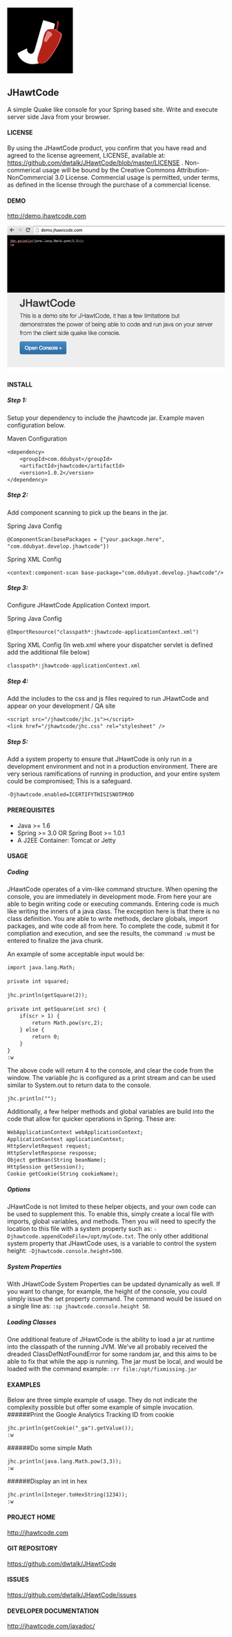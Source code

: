 ![alt text](https://raw.githubusercontent.com/dwtalk/JHawtCode/gh-pages/apple-touch-icon-152x152.png "JHawtCode - Enable Spring God Mode")

## JHawtCode

A simple Quake like console for your Spring based site. Write and execute server side Java from your browser.

#### LICENSE

By using the JHawtCode product, you confirm that you have read and agreed to the license agreement, LICENSE, available at: https://github.com/dwtalk/JHawtCode/blob/master/LICENSE . Non-commerical usage will be bound by the Creative Commons Attribution-NonCommercial 3.0 License. Commercial usage is permitted, under terms, as defined in the license through the purchase of a commercial license.

#### DEMO

http://demo.jhawtcode.com

![alt text](https://raw.githubusercontent.com/dwtalk/JHawtCode/gh-pages/browsershot.png "JHawtCode - Demo")

#### INSTALL

##### Step 1:
Setup your dependency to include the jhawtcode jar. Example maven configuration below.

Maven Configuration
```
<dependency>
	<groupId>com.ddubyat</groupId>
	<artifactId>jhawtcode</artifactId>
	<version>1.0.2</version>
</dependency>
```

##### Step 2:
Add component scanning to pick up the beans in the jar.

Spring Java Config
```
@ComponentScan(basePackages = {"your.package.here", "com.ddubyat.develop.jhawtcode"})
```

Spring XML Config
```
<context:component-scan base-package="com.ddubyat.develop.jhawtcode"/>
```

##### Step 3:
Configure JHawtCode Application Context import.

Spring Java Config
```
@ImportResource("classpath*:jhawtcode-applicationContext.xml")
```

Spring XML Config (In web.xml where your dispatcher servlet is defined add the additional file below)
```
classpath*:jhawtcode-applicationContext.xml
```

##### Step 4:
Add the includes to the css and js files required to run JHawtCode and appear on your development / QA site

```
<script src="/jhawtcode/jhc.js"></script>
<link href="/jhawtcode/jhc.css" rel="stylesheet" />
```

##### Step 5:
Add a system property to ensure that JHawtCode is only run in a development environment and not in a production environment. There are very serious ramifications of running in production, and your entire system could be compromised; This is a safeguard.

```
-Djhawtcode.enabled=ICERTIFYTHISISNOTPROD
```

#### PREREQUISITES

- Java >= 1.6
- Spring >= 3.0 OR Spring Boot >= 1.0.1
- A J2EE Container:  Tomcat or Jetty

#### USAGE

##### Coding

JHawtCode operates of a vim-like command structure. When opening the console, you are immediately in development mode. From here your are able to begin writing code or executing commands. Entering code is much like writing the inners of a java class. The exception here is that there is no class definition. You are able to write methods, declare globals, import packages, and wite code all from here. To complete the code, submit it for compliation and execution, and see the results, the command ```:w``` must be entered to finalize the java chunk.

An example of some acceptable input would be:
```
import java.lang.Math;

private int squared;

jhc.println(getSquare(2));

private int getSquare(int src) {
	if(scr > 1) {
		return Math.pow(src,2);
	} else {
		return 0;
	}
}
:w
```

The above code will return 4 to the console, and clear the code from the window. The variable jhc is configured as a print stream and can be used similar to System.out to return data to the console.

```
jhc.println("");
```

Additionally, a few helper methods and global variables are build into the code that allow for quicker operations in Spring. These are:
```
WebApplicationContext webApplicationContext;
ApplicationContext applicationContext;
HttpServletRequest request;
HttpServletResponse response;
Object getBean(String beanName);
HttpSession getSession();
Cookie getCookie(String cookieName);
```

##### Options

JHawtCode is not limited to these helper objects, and your own code can be used to supplement this. To enable this, simply create a local file with imports, global variables, and methods. Then you will need to specify the location to this file with a system property such as: ```-Djhawtcode.appendCodeFile=/opt/myCode.txt```. The only other additional system property that JHawtCode uses, is a variable to control the system height: ```-Djhawtcode.console.height=500```.

##### System Properties

With JHawtCode System Properties can be updated dynamically as well. If you want to change, for example, the height of the console, you could simply issue the set property command. The command would be issued on a single line as: ```:sp jhawtcode.console.height 50```.

##### Loading Classes

One additional feature of JHawtCode is the ability to load a jar at runtime into the classpath of the running JVM. We've all probably received the dreaded ClassDefNotFoundError for some random jar, and this aims to be able to fix that while the app is running. The jar must be local, and would be loaded with the command example: ```:rr file:/opt/fixmissing.jar```


#### EXAMPLES
Below are three simple example of usage. They do not indicate the complexity possible but offer some example of simple invocation.
######Print the Google Analytics Tracking ID from cookie

```
jhc.println(getCookie("_ga").getValue());
:w
```
######Do some simple Math
```
jhc.println(java.lang.Math.pow(3,3));
:w
```
######Display an int in hex
```
jhc.println(Integer.toHexString(1234));
:w
```

#### PROJECT HOME

http://jhawtcode.com

#### GIT REPOSITORY

https://github.com/dwtalk/JHawtCode

#### ISSUES

https://github.com/dwtalk/JHawtCode/issues

#### DEVELOPER DOCUMENTATION

http://jhawtcode.com/javadoc/
